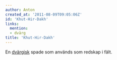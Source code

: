 ```yaml
---
author: Anton
created_at: '2011-08-09T09:05:06Z'
id: 'Khut-Hir-Dakh'
links:
  mention:
  - dvärg
title: 'Khut-Hir-Dakh'
---
```


En [dvärgisk] spade som används som redskap i fält.

  [dvärgisk]: dvärg
